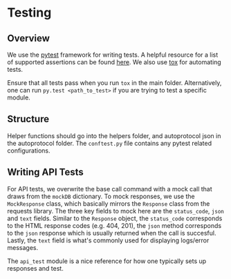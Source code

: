 # Testing

## Overview

We use the [pytest](http://pytest.org/latest/getting-started.html) framework for writing tests. A helpful resource for a
list of supported assertions can be found [here](https://pytest.org/latest/assert.html).
We also use [tox](https://tox.readthedocs.org/en/latest/) for automating tests.

Ensure that all tests pass when you run `tox` in the main folder.
Alternatively, one can run `py.test <path_to_test>` if you are trying to test a specific module.

## Structure
Helper functions should go into the helpers folder, and autoprotocol json in the autoprotocol folder.
The `conftest.py` file contains any pytest related configurations.

## Writing API Tests
For API tests, we overwrite the base call command with a mock call that draws from the `mockDB` dictionary.
To mock responses, we use the `MockResponse` class, which basically mirrors the `Response` class from the
requests library. The three key fields to mock here are the `status_code`, `json` and `text` fields.
Similar to the `Response` object, the `status_code` corresponds to the HTML response codes (e.g. 404, 201),
the `json` method corresponds to the `json` response which is usually returned when the call is succesful.
Lastly, the `text` field is what's commonly used for displaying logs/error messages.

The `api_test` module is a nice reference for how one typically sets up responses and test.

